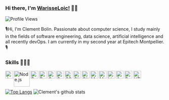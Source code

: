 ### Hi there, I'm [WarisseLoic!](https://github.com/WarisseLoic) 👋🏽
![Profile Views](https://hits.seeyoufarm.com/api/count/incr/badge.svg?url=https://github.com/WarisseLoic/&title=Profile%20Views)

🎙Hi, I'm Clement Bolin. Passionate about computer science, I study mainly in the fields of software engineering, data science, artificial intelligence and all recently devOps. I am currently in my second year at Epitech Montpellier. 🎙

### Skills 🧑🏾‍💻

<img align="left" alt="JavaScript" width="24px" src="https://www.vectorlogo.zone/logos/javascript/javascript-icon.svg" />
<img align="left" alt="Node.js" width="50px" src="https://www.vectorlogo.zone/logos/nodejs/nodejs-ar21.svg" />
<img align="left" alt="React.js" width="24px" src="https://www.vectorlogo.zone/logos/reactjs/reactjs-icon.svg" />

<img alt="Python" width="24px" src="https://www.vectorlogo.zone/logos/python/python-icon.svg" />
<img align="left" alt="Ruby" width="24px" src="https://www.vectorlogo.zone/logos/ruby-lang/ruby-lang-icon.svg" />
<img align="left" alt="C" width="24px" src="https://cdn.jsdelivr.net/npm/simple-icons@3.2.0/icons/c.svg" />
<img align="left" alt="C++" width="24px" src="https://upload.wikimedia.org/wikipedia/commons/thumb/1/18/ISO_C%2B%2B_Logo.svg/612px-ISO_C%2B%2B_Logo.svg.png" />

<img alt="HTML" width="24px" src="https://www.vectorlogo.zone/logos/w3_html5/w3_html5-icon.svg" />
<img align="left" alt="CSS" width="24px" src="https://cdn.jsdelivr.net/npm/simple-icons@3.2.0/icons/css3.svg" />

<img align="left" alt="GitHub" width="24px" src="https://cdn.jsdelivr.net/npm/simple-icons@3.2.0/icons/github.svg" />
<img align="left" alt="Git" width="24px" src="https://www.vectorlogo.zone/logos/git-scm/git-scm-icon.svg" />
<img align="left" alt="MongoDB" width="24px" src="https://cdn.jsdelivr.net/npm/simple-icons@3.2.0/icons/mongodb.svg" />
<img align="left" alt="MySQL" width="24px" src="https://cdn.jsdelivr.net/npm/simple-icons@3.2.0/icons/mysql.svg" />
<img align="left" alt="Linux" width="24px" src="https://www.vectorlogo.zone/logos/linux/linux-icon.svg" />
<img align="left" alt="Android" width="24px" src="https://cdn.jsdelivr.net/npm/simple-icons@3.2.0/icons/android.svg" />
<br>
<br>

[![Top Langs](https://github-readme-stats.vercel.app/api/top-langs/?username=WarisseLoic&layout=compact)](https://github.com/WarisseLoic)
![Clement's github stats](https://github-readme-stats.vercel.app/api?username=WarisseLoic&count_private=true&show_icons=true&theme=highcontrast)
